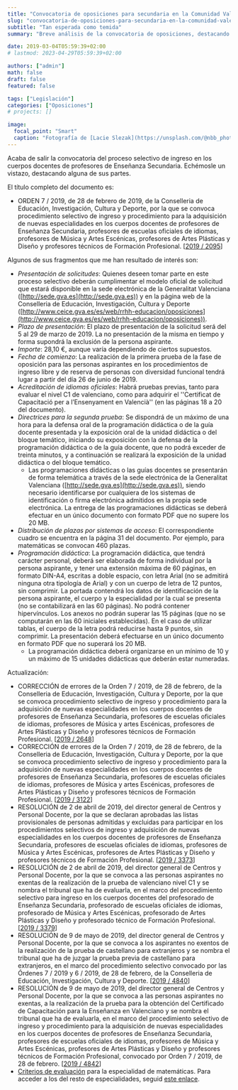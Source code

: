 ```yaml
---
title: "Convocatoria de oposiciones para secundaria en la Comunidad Valenciana (2019)"
slug: "convocatoria-de-oposiciones-para-secundaria-en-la-comunidad-valenciana-2019"
subtitle: "Tan esperada como temida"
summary: "Breve análisis de la convocatoria de oposiciones, destacando algunas de sus principales características."

date: 2019-03-04T05:59:39+02:00
# lastmod: 2023-04-29T05:59:39+02:00

authors: ["admin"]
math: false
draft: false
featured: false

tags: ["Legislación"]
categories: ["Oposiciones"]
# projects: []

image:
  focal_point: "Smart"
  caption: "Fotografía de [Lacie Slezak](https://unsplash.com/@nbb_photos), disponible en [Unsplash](https://unsplash.com/photos/yHG6llFLjS0)."
---
```


Acaba de salir la convocatoria del proceso selectivo de ingreso en los cuerpos docentes de profesores de Enseñanza Secundaria. Echémosle un vistazo, destacando alguna de sus partes.

El título completo del documento es:

- ORDEN 7 / 2019, de 28 de febrero de 2019, de la Conselleria de Educación, Investigación, Cultura y Deporte, por la que se convoca procedimiento selectivo de ingreso y procedimiento para la adquisición de nuevas especialidades en los cuerpos docentes de profesores de Enseñanza Secundaria, profesores de escuelas oficiales de idiomas, profesores de Música y Artes Escénicas, profesores de Artes Plásticas y Diseño y profesores técnicos de Formación Profesional. [[2019 / 2095](http://www.dogv.gva.es/datos/2019/03/04/pdf/2019_2095.pdf)]

Algunos de sus fragmentos que me han resultado de interés son:

- *Presentación de solicitudes*: Quienes deseen tomar parte en este proceso selectivo deberán cumplimentar el modelo oficial de solicitud que estará disponible en la sede electrónica de la Generalitat Valenciana ([http://sede.gva.es](http://sede.gva.es)) y en la página web de la Conselleria de Educación, Investigación, Cultura y Deporte ([http://www.ceice.gva.es/es/web/rrhh-educacion/oposiciones](http://www.ceice.gva.es/es/web/rrhh-educacion/oposiciones)).
- *Plazo de presentación*: El plazo de presentación de la solicitud será del 5 al 29 de marzo de 2019. La no presentación de la misma en tiempo y forma supondrá la exclusión de la persona aspirante.
- *Importe*: 28,10 €, aunque varía dependiendo de ciertos supuestos.
- *Fecha de comienzo*: La realización de la primera prueba de la fase de oposición para las personas aspirantes en los procedimientos de ingreso libre y de reserva de personas con diversidad funcional tendrá lugar a partir del
día 26 de junio de 2019.
- *Acreditación de idiomas oficiales*: Habrá pruebas previas, tanto para evaluar el nivel C1 de valenciano, como para adquirir el ''Certificat de Capacitació per a l’Ensenyament en Valencià'' (en las páginas 18 a 20 del documento).
- *Directrices para la segunda prueba*: Se dispondrá de un máximo de una hora para la defensa oral de la programación didáctica o de la guía docente presentada y la exposición oral de la unidad didáctica o del bloque temático, iniciando su exposición con la defensa de la programación didáctica o de la guía docente, que no podrá exceder de treinta minutos, y a continuación se realizará la exposición de la unidad didáctica o del bloque temático.
   - Las programaciones didácticas o las guías docentes se presentarán de forma telemática a través de la sede electrónica de la Generalitat Valenciana ([http://sede.gva.es](http://sede.gva.es)), siendo necesario identificarse por cualquiera de los sistemas de identificación o firma electrónica admitidos en la propia sede electrónica. La entrega de las programaciones didácticas se deberá efectuar en un único documento con formato PDF que no supere los 20 MB.
- *Distribución de plazas por sistemas de acceso*: El correspondiente cuadro se encuentra en la página 31 del documento. Por ejemplo, para matemáticas se convocan 460 plazas.
- *Programación didáctica*: La programación didáctica, que tendrá carácter personal, deberá ser elaborada de forma individual por la persona aspirante, y tener una extensión máxima de 60 páginas, en formato DIN-A4, escritas a doble espacio, con letra Arial (no se admitirá ninguna otra tipología de Arial) y con un cuerpo de letra de 12 puntos, sin comprimir. La portada contendrá los datos de identificación de la persona aspirante, el cuerpo y la especialidad por la cual se presenta (no se contabilizará en las 60 páginas). No podrá contener hipervínculos. Los anexos no podrán superar las 15 páginas (que no se computarán en las 60 iniciales establecidas). En el caso de utilizar tablas, el cuerpo de la letra podrá reducirse hasta 9 puntos, sin comprimir. La presentación deberá efectuarse en un único documento en formato PDF que no superará los 20 MB.
   - La programación didáctica deberá organizarse en un mínimo de 10 y un máximo de 15 unidades didácticas que deberán estar numeradas.

Actualización:

- CORRECCIÓN de errores de la Orden 7 / 2019, de 28 de febrero, de la Conselleria de Educación, Investigación, Cultura y Deporte, por la que se convoca procedimiento selectivo de ingreso y procedimiento para la adquisición
de nuevas especialidades en los cuerpos docentes de profesores de Enseñanza Secundaria, profesores de escuelas oficiales de idiomas, profesores de Música y artes Escénicas, profesores de Artes Plásticas y Diseño y profesores técnicos de Formación Profesional. [[2019 / 2648](http://www.dogv.gva.es/datos/2019/03/18/pdf/2019_2648.pdf)]
- CORRECCIÓN de errores de la Orden 7 / 2019, de 28 de febrero, de la Conselleria de Educación, Investigación, Cultura y Deporte, por la que se convoca procedimiento selectivo de ingreso y procedimiento para la adquisición de nuevas especialidades en los cuerpos docentes de profesores de Enseñanza Secundaria, profesores de escuelas oficiales de idiomas, profesores de Música y artes Escénicas, profesores de Artes Plásticas y Diseño y profesores técnicos de Formación Profesional. [[2019 / 3122](http://www.dogv.gva.es/datos/2019/03/29/pdf/2019_3122.pdf)]
- RESOLUCIÓN de 2 de abril de 2019, del director general de Centros y Personal Docente, por la que se declaran aprobadas las listas provisionales de personas admitidas y excluidas para participar en los procedimientos selectivos de ingreso y adquisición de nuevas especialidades en los cuerpos docentes de profesores de Enseñanza Secundaria, profesores de escuelas oficiales de idiomas, profesores de Música y Artes Escénicas, profesores de Artes Plásticas y Diseño y profesores técnicos de Formación Profesional. [[2019 / 3373](http://www.dogv.gva.es/datos/2019/04/04/pdf/2019_3373.pdf)]
- RESOLUCIÓN de 2 de abril de 2019, del director general de Centros y Personal Docente, por la que se convoca a las personas aspirantes no exentas de la realización de la prueba de valenciano nivel C1 y se nombra el tribunal que ha de evaluarla, en el marco del procedimiento selectivo para ingreso en los cuerpos docentes del profesorado de Enseñanza Secundaria, profesorado de escuelas oficiales de idiomas, profesorado de Música y Artes Escénicas, profesorado de Artes Plásticas y Diseño y profesorado técnico de Formación Profesional. [[2019 / 3379](http://www.dogv.gva.es/datos/2019/04/04/pdf/2019_3379.pdf)]
- RESOLUCIÓN de 9 de mayo de 2019, del director general de Centros y Personal Docente, por la que se convoca a los aspirantes no exentos de la realización de la prueba de castellano para extranjeros y se nombra el tribunal que ha de juzgar la prueba previa de castellano para extranjeros, en el marco del procedimiento selectivo convocado por las Órdenes 7 / 2019 y 6 / 2019, de 28 de febrero, de la Conselleria de Educación, Investigación, Cultura y Deporte.
[[2019 / 4840](http://www.dogv.gva.es/datos/2019/05/13/pdf/2019_4840.pdf)]
- RESOLUCIÓN de 9 de mayo de 2019, del director general de Centros y Personal Docente, por la que se convoca a las personas aspirantes no exentas, a la realización de la prueba para la obtención del Certificado de Capacitación para la Enseñanza en Valenciano y se nombra el tribunal que ha de evaluarla, en el marco del procedimiento selectivo de ingreso y procedimiento para la adquisición de nuevas especialidades en los cuerpos docentes de profesores de Enseñanza Secundaria, profesores de escuelas oficiales de idiomas, profesores de Música y Artes Escénicas, profesores de Artes Plásticas y Diseño y profesores técnicos de Formación Profesional, convocado por Orden 7 / 2019, de 28 de febrero. [[2019 / 4842](http://www.dogv.gva.es/datos/2019/05/13/pdf/2019_4842.pdf)]
- [Criterios de evaluación](http://www.ceice.gva.es/documents/162909733/168320500/206+Matematicas.pdf/6f691d36-27b1-45ed-96e4-b24891b8d3c5) para la especialidad de matemáticas. Para acceder a los del resto de especialidades, seguid [este enlace](http://www.ceice.gva.es/va/web/rrhh-educacion/2019-cos-de-professors-d-ensenyament-secundari/-/asset_publisher/dzJb8av1wCgh/content/criterios-de-evaluaci-4?redirect=http%3A%2F%2Fwww.ceice.gva.es%2Fca%2Fweb%2Frrhh-educacion%2F2019-cos-de-professors-d-ensenyament-secundari%3Fp_p_id%3D101_INSTANCE_dzJb8av1wCgh%26p_p_lifecycle%3D0%26p_p_state%3Dnormal%26p_p_mode%3Dview%26p_p_col_id%3Dcolumn-2%26p_p_col_count%3D1).
